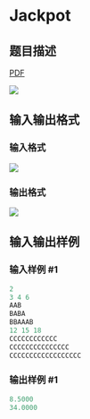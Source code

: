 # Jackpot

## 题目描述

[problemUrl]: https://uva.onlinejudge.org/index.php?option=com_onlinejudge&Itemid=8&category=7&page=show_problem&problem=502

[PDF](https://uva.onlinejudge.org/external/5/p561.pdf)

![](https://cdn.luogu.com.cn/upload/vjudge_pic/UVA561/f7f5401ad97c6095a62f65d5d8f52a9810fbf236.png)

## 输入输出格式

### 输入格式

![](https://cdn.luogu.com.cn/upload/vjudge_pic/UVA561/aae5a5e2b067623b1feafb3c32e96be8a81d339d.png)

### 输出格式

![](https://cdn.luogu.com.cn/upload/vjudge_pic/UVA561/50fe3d5b3db5d9e092b3274d49f9b83d454d0260.png)

## 输入输出样例

### 输入样例 #1

```cpp
2
3 4 6
AAB
BABA
BBAAAB
12 15 18
CCCCCCCCCCCC
CCCCCCCCCCCCCCC
CCCCCCCCCCCCCCCCCC
```


### 输出样例 #1

```cpp
8.5000
34.0000
```


